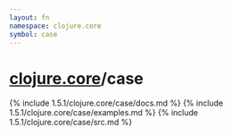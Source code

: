 ```yaml
---
layout: fn
namespace: clojure.core
symbol: case
---
```


# [clojure.core](../)/case

{% include 1.5.1/clojure.core/case/docs.md %}
{% include 1.5.1/clojure.core/case/examples.md %}
{% include 1.5.1/clojure.core/case/src.md %}

